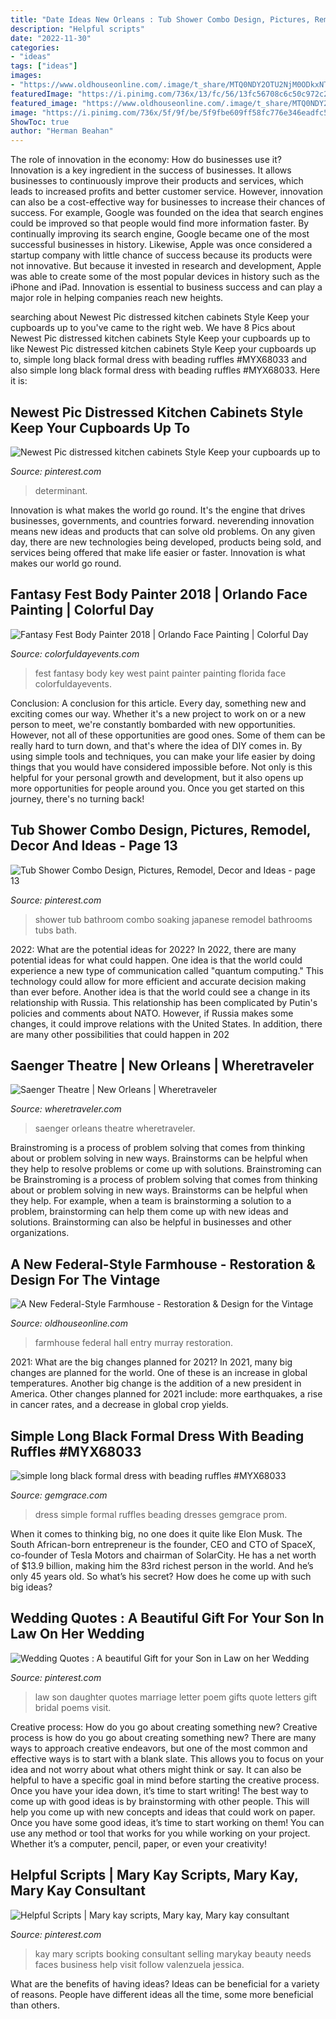 ```yaml
---
title: "Date Ideas New Orleans : Tub Shower Combo Design, Pictures, Remodel, Decor And Ideas"
description: "Helpful scripts"
date: "2022-11-30"
categories:
- "ideas"
tags: ["ideas"]
images:
- "https://www.oldhouseonline.com/.image/t_share/MTQ0NDY2OTU2NjM0ODkxNTc4/murray-farmhouse-entry-hall.jpg"
featuredImage: "https://i.pinimg.com/736x/13/fc/56/13fc56708c6c50c972c21fc6cfc5c14f--japanese-soaking-tubs-japanese-bath.jpg"
featured_image: "https://www.oldhouseonline.com/.image/t_share/MTQ0NDY2OTU2NjM0ODkxNTc4/murray-farmhouse-entry-hall.jpg"
image: "https://i.pinimg.com/736x/5f/9f/be/5f9fbe609ff58fc776e346eadfc51a1c.jpg"
ShowToc: true
author: "Herman Beahan"
---
```



The role of innovation in the economy: How do businesses use it?
Innovation is a key ingredient in the success of businesses. It allows businesses to continuously improve their products and services, which leads to increased profits and better customer service. However, innovation can also be a cost-effective way for businesses to increase their chances of success. For example, Google was founded on the idea that search engines could be improved so that people would find more information faster. By continually improving its search engine, Google became one of the most successful businesses in history. Likewise, Apple was once considered a startup company with little chance of success because its products were not innovative. But because it invested in research and development, Apple was able to create some of the most popular devices in history such as the iPhone and iPad. Innovation is essential to business success and can play a major role in helping companies reach new heights.

	

		
searching about Newest Pic distressed kitchen cabinets Style Keep your cupboards up to you've came to the right web. We have 8 Pics about Newest Pic distressed kitchen cabinets Style Keep your cupboards up to like Newest Pic distressed kitchen cabinets Style Keep your cupboards up to, simple long black formal dress with beading ruffles #MYX68033 and also simple long black formal dress with beading ruffles #MYX68033. Here it is:
		
    
## Newest Pic Distressed Kitchen Cabinets Style Keep Your Cupboards Up To

<img loading=lazy src="https://i.pinimg.com/736x/a6/de/ff/a6deff9b384672fca88c84011c79330b.jpg" onerror="this.onerror=null;this.src='https://tse1.mm.bing.net/th?id=OIP.-Zzt3-O8oWhMsP1xR7jtwQHaJ3&amp;pid=15.1';" alt="Newest Pic distressed kitchen cabinets Style Keep your cupboards up to">

_Source: pinterest.com_

>determinant. 

	

Innovation is what makes the world go round. It's the engine that drives businesses, governments, and countries forward. neverending innovation means new ideas and products that can solve old problems. On any given day, there are new technologies being developed, products being sold, and services being offered that make life easier or faster. Innovation is what makes our world go round.

    
## Fantasy Fest Body Painter 2018 | Orlando Face Painting | Colorful Day

<img loading=lazy src="https://colorfuldayevents.com/wp-content/florida-face-painter/fantasy-fest/fantasy-fest-body-paint-ideas-2016.jpg" onerror="this.onerror=null;this.src='https://tse2.mm.bing.net/th?id=OIP.c4IL8dJbiY_QJH3ZEKrnhgAAAA&amp;pid=15.1';" alt="Fantasy Fest Body Painter 2018 | Orlando Face Painting | Colorful Day">

_Source: colorfuldayevents.com_

>fest fantasy body key west paint painter painting florida face colorfuldayevents. 

	

Conclusion: A conclusion for this article.
Every day, something new and exciting comes our way. Whether it's a new project to work on or a new person to meet, we're constantly bombarded with new opportunities. However, not all of these opportunities are good ones. Some of them can be really hard to turn down, and that's where the idea of DIY comes in.
By using simple tools and techniques, you can make your life easier by doing things that you would have considered impossible before. Not only is this helpful for your personal growth and development, but it also opens up more opportunities for people around you. Once you get started on this journey, there's no turning back!

    
## Tub Shower Combo Design, Pictures, Remodel, Decor And Ideas - Page 13

<img loading=lazy src="https://i.pinimg.com/736x/13/fc/56/13fc56708c6c50c972c21fc6cfc5c14f--japanese-soaking-tubs-japanese-bath.jpg" onerror="this.onerror=null;this.src='https://tse4.mm.bing.net/th?id=OIP.7A2bNJywNtcHg-46lbRmlAHaJ4&amp;pid=15.1';" alt="Tub Shower Combo Design, Pictures, Remodel, Decor and Ideas - page 13">

_Source: pinterest.com_

>shower tub bathroom combo soaking japanese remodel bathrooms tubs bath. 

	

2022: What are the potential ideas for 2022?
In 2022, there are many potential ideas for what could happen. One idea is that the world could experience a new type of communication called "quantum computing." This technology could allow for more efficient and accurate decision making than ever before. Another idea is that the world could see a change in its relationship with Russia. This relationship has been complicated by Putin's policies and comments about NATO. However, if Russia makes some changes, it could improve relations with the United States. In addition, there are many other possibilities that could happen in 202
    
## Saenger Theatre | New Orleans | Wheretraveler

<img loading=lazy src="https://www.wheretraveler.com/sites/default/files/images/saenger.jpg" onerror="this.onerror=null;this.src='https://tse3.mm.bing.net/th?id=OIP._MnBMLpORRSdDn12M3T7WAHaE7&amp;pid=15.1';" alt="Saenger Theatre | New Orleans | Wheretraveler">

_Source: wheretraveler.com_

>saenger orleans theatre wheretraveler. 

	

Brainstroming is a process of problem solving that comes from thinking about or problem solving in new ways. Brainstorms can be helpful when they help to resolve problems or come up with solutions. Brainstroming can be
Brainstroming is a process of problem solving that comes from thinking about or problem solving in new ways. Brainstorms can be helpful when they help. For example, when a team is brainstorming a solution to a problem, brainstorming can help them come up with new ideas and solutions. Brainstorming can also be helpful in businesses and other organizations.

    
## A New Federal-Style Farmhouse - Restoration &amp; Design For The Vintage

<img loading=lazy src="https://www.oldhouseonline.com/.image/t_share/MTQ0NDY2OTU2NjM0ODkxNTc4/murray-farmhouse-entry-hall.jpg" onerror="this.onerror=null;this.src='https://tse3.mm.bing.net/th?id=OIP.BXa_-D2nlA_as1ZzsyFA-gHaKo&amp;pid=15.1';" alt="A New Federal-Style Farmhouse - Restoration &amp; Design for the Vintage">

_Source: oldhouseonline.com_

>farmhouse federal hall entry murray restoration. 

	

2021: What are the big changes planned for 2021?
In 2021, many big changes are planned for the world. One of these is an increase in global temperatures. Another big change is the addition of a new president in America. Other changes planned for 2021 include: more earthquakes, a rise in cancer rates, and a decrease in global crop yields.

    
## Simple Long Black Formal Dress With Beading Ruffles #MYX68033

<img loading=lazy src="https://cdn77.gemgrace.com/40261-thickbox_default/simple-long-black-formal-dress-with-beading-ruffles.jpg" onerror="this.onerror=null;this.src='https://tse4.mm.bing.net/th?id=OIP.C5MmonQ5xNeLLsoGc6ihJwHaJH&amp;pid=15.1';" alt="simple long black formal dress with beading ruffles #MYX68033">

_Source: gemgrace.com_

>dress simple formal ruffles beading dresses gemgrace prom. 

	

When it comes to thinking big, no one does it quite like Elon Musk. The South African-born entrepreneur is the founder, CEO and CTO of SpaceX, co-founder of Tesla Motors and chairman of SolarCity. He has a net worth of $13.9 billion, making him the 83rd richest person in the world. And he’s only 45 years old. So what’s his secret? How does he come up with such big ideas?

    
## Wedding Quotes : A Beautiful Gift For Your Son In Law On Her Wedding

<img loading=lazy src="https://i.pinimg.com/736x/5f/9f/be/5f9fbe609ff58fc776e346eadfc51a1c.jpg" onerror="this.onerror=null;this.src='https://tse2.mm.bing.net/th?id=OIP.2QPU1nLlrux5JVI_Nsm4RAHaJ4&amp;pid=15.1';" alt="Wedding Quotes : A beautiful Gift for your Son in Law on her Wedding">

_Source: pinterest.com_

>law son daughter quotes marriage letter poem gifts quote letters gift bridal poems visit. 

	

Creative process: How do you go about creating something new?
Creative process is how do you go about creating something new? There are many ways to approach creative endeavors, but one of the most common and effective ways is to start with a blank slate. This allows you to focus on your idea and not worry about what others might think or say. It can also be helpful to have a specific goal in mind before starting the creative process. Once you have your idea down, it’s time to start writing! The best way to come up with good ideas is by brainstorming with other people. This will help you come up with new concepts and ideas that could work on paper. Once you have some good ideas, it’s time to start working on them! You can use any method or tool that works for you while working on your project. Whether it’s a computer, pencil, paper, or even your creativity!

    
## Helpful Scripts | Mary Kay Scripts, Mary Kay, Mary Kay Consultant

<img loading=lazy src="https://i.pinimg.com/736x/4c/41/ca/4c41cad2d45b7e9ab11bb0a027ab68e4.jpg" onerror="this.onerror=null;this.src='https://tse1.mm.bing.net/th?id=OIP.eFCANehqUDxa6dYeHiXDrgHaLH&amp;pid=15.1';" alt="Helpful Scripts | Mary kay scripts, Mary kay, Mary kay consultant">

_Source: pinterest.com_

>kay mary scripts booking consultant selling marykay beauty needs faces business help visit follow valenzuela jessica. 

	

What are the benefits of having ideas?
Ideas can be beneficial for a variety of reasons. People have different ideas all the time, some more beneficial than others.

